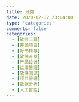 ```yaml
---
title: 分类
date: 2020-02-12 23:04:00
type: 'categories'
comments: false
categories:
  - [软件工具]
  - [开源项目]
  - [好书推荐]
  - [软件开发]
  - [产品设计]
  - [运维管理]
  - [软件测试]
  - [项目管理]
  - [数据分析]
  - [人工智能]
---
```

